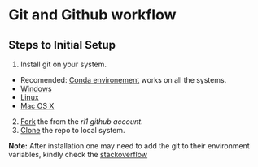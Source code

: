 # Git and Github workflow

## Steps to Initial Setup

1. Install git on your system.
  - Recomended: [Conda environement](https://anaconda.org/anaconda/git) works on all the systems.
  - [Windows](https://www.atlassian.com/git/tutorials/install-git#windows)
  - [Linux](https://www.atlassian.com/git/tutorials/install-git#linux)
  - [Mac OS X](https://www.atlassian.com/git/tutorials/install-git#mac-os-x)
2. [Fork](https://docs.github.com/en/github/getting-started-with-github/quickstart/fork-a-repo#fork-an-example-repository) the <repo> from the *ri1 github account*.
3. [Clone](https://docs.github.com/en/github/getting-started-with-github/quickstart/fork-a-repo#step-2-create-a-local-clone-of-your-fork) the repo to local system.

**Note:** After installation one may need to add the git to their environment variables, kindly check the [stackoverflow](https://stackoverflow.com/questions/26620312/git-installing-git-in-path-with-github-client-for-windows)
